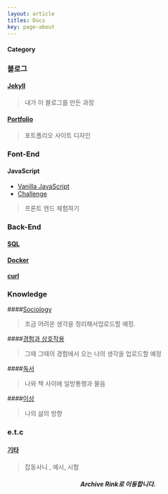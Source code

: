 ```yaml
---
layout: article
titles: Docs
key: page-about
---
```


#### Category

### 블로그
#### [Jekyll](https://dongsub-joung.github.io/archive.html?tag=Jekyll)
> 내가 이 블로그를 만든 과정   

#### [Portfolio](https://dongsub-joung.github.io/archive.html?tag=portfolio)
> 포트폴리오 사이트 디자인


### Font-End
#### JavaScript
  + [Vanilla JavaScript](https://dongsub-joung.github.io/archive.html?tag=vanilla+JavaScript)
  + [Challenge](https://dongsub-joung.github.io/archive.html?tag=VanillaJS+Challenge)
  > 프론트 엔드 체험하기   


### Back-End
#### [SQL](https://dongsub-joung.github.io/archive.html?tag=SQL)
#### [Docker]()
#### [curl]()



### Knowledge
####[Sociology](https://dongsub-joung.github.io/archive.html?tag=Sociology)
> 조금 어려운 생각을 정리해서업로드할 예정.

####[경험과 상호작용](https://dongsub-joung.github.io/archive.html?tag=%EC%9E%A1%EB%8B%B4)
> 그때 그때의 경험에서 오는 나의 생각을 업로드할 예정   

####[독서]()
> 나와 책 사이에 일방통행과 물음

####[이상](https://dongsub-joung.github.io/archive.html?tag=%EC%9D%B4%EC%83%81)
> 나의 삶의 방향

### e.t.c
#### [기타](https://dongsub-joung.github.io/archive.html?tag=etc)
> 잡동사니 , 예시, 시험

##### <center> Archive Rink로 이동합니다. </center>
